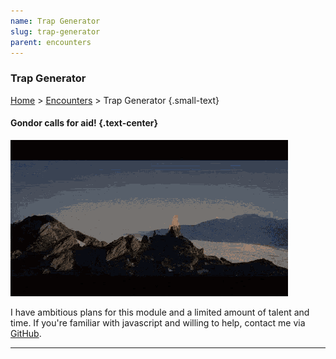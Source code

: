 ```yaml
---
name: Trap Generator
slug: trap-generator
parent: encounters
---
```

### Trap Generator
[Home](dm-operations-center) > [Encounters](encounters-menu) > Trap Generator {.small-text}

#### Gondor calls for aid! {.text-center}

![Gondor calls for aid!](../assets/img/lotr-gondor.gif)

I have ambitious plans for this module and a limited amount of talent and time. If you're familiar with javascript and willing to help, contact me via <a href="https://github.com/MrFarland">GitHub</a>.</p>

<hr/>